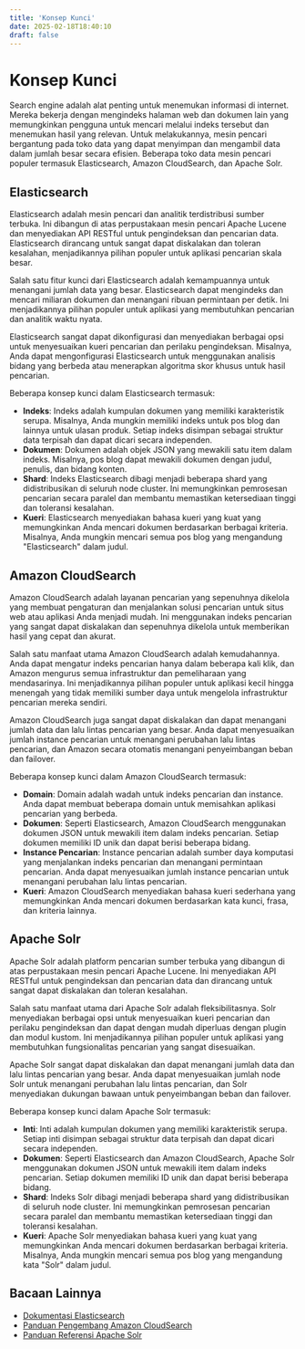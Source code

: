 ```yaml
---
title: 'Konsep Kunci'
date: 2025-02-18T18:40:10
draft: false
---
```


# Konsep Kunci

Search engine adalah alat penting untuk menemukan informasi di internet. Mereka bekerja dengan mengindeks halaman web dan dokumen lain yang memungkinkan pengguna untuk mencari melalui indeks tersebut dan menemukan hasil yang relevan. Untuk melakukannya, mesin pencari bergantung pada toko data yang dapat menyimpan dan mengambil data dalam jumlah besar secara efisien. Beberapa toko data mesin pencari populer termasuk Elasticsearch, Amazon CloudSearch, dan Apache Solr.

## **Elasticsearch**

Elasticsearch adalah mesin pencari dan analitik terdistribusi sumber terbuka. Ini dibangun di atas perpustakaan mesin pencari Apache Lucene dan menyediakan API RESTful untuk pengindeksan dan pencarian data. Elasticsearch dirancang untuk sangat dapat diskalakan dan toleran kesalahan, menjadikannya pilihan populer untuk aplikasi pencarian skala besar.

Salah satu fitur kunci dari Elasticsearch adalah kemampuannya untuk menangani jumlah data yang besar. Elasticsearch dapat mengindeks dan mencari miliaran dokumen dan menangani ribuan permintaan per detik. Ini menjadikannya pilihan populer untuk aplikasi yang membutuhkan pencarian dan analitik waktu nyata.

Elasticsearch sangat dapat dikonfigurasi dan menyediakan berbagai opsi untuk menyesuaikan kueri pencarian dan perilaku pengindeksan. Misalnya, Anda dapat mengonfigurasi Elasticsearch untuk menggunakan analisis bidang yang berbeda atau menerapkan algoritma skor khusus untuk hasil pencarian.

Beberapa konsep kunci dalam Elasticsearch termasuk:

- **Indeks**: Indeks adalah kumpulan dokumen yang memiliki karakteristik serupa. Misalnya, Anda mungkin memiliki indeks untuk pos blog dan lainnya untuk ulasan produk. Setiap indeks disimpan sebagai struktur data terpisah dan dapat dicari secara independen.
- **Dokumen**: Dokumen adalah objek JSON yang mewakili satu item dalam indeks. Misalnya, pos blog dapat mewakili dokumen dengan judul, penulis, dan bidang konten.
- **Shard**: Indeks Elasticsearch dibagi menjadi beberapa shard yang didistribusikan di seluruh node cluster. Ini memungkinkan pemrosesan pencarian secara paralel dan membantu memastikan ketersediaan tinggi dan toleransi kesalahan.
- **Kueri**: Elasticsearch menyediakan bahasa kueri yang kuat yang memungkinkan Anda mencari dokumen berdasarkan berbagai kriteria. Misalnya, Anda mungkin mencari semua pos blog yang mengandung "Elasticsearch" dalam judul.

## **Amazon CloudSearch**

Amazon CloudSearch adalah layanan pencarian yang sepenuhnya dikelola yang membuat pengaturan dan menjalankan solusi pencarian untuk situs web atau aplikasi Anda menjadi mudah. Ini menggunakan indeks pencarian yang sangat dapat diskalakan dan sepenuhnya dikelola untuk memberikan hasil yang cepat dan akurat.

Salah satu manfaat utama Amazon CloudSearch adalah kemudahannya. Anda dapat mengatur indeks pencarian hanya dalam beberapa kali klik, dan Amazon mengurus semua infrastruktur dan pemeliharaan yang mendasarinya. Ini menjadikannya pilihan populer untuk aplikasi kecil hingga menengah yang tidak memiliki sumber daya untuk mengelola infrastruktur pencarian mereka sendiri.

Amazon CloudSearch juga sangat dapat diskalakan dan dapat menangani jumlah data dan lalu lintas pencarian yang besar. Anda dapat menyesuaikan jumlah instance pencarian untuk menangani perubahan lalu lintas pencarian, dan Amazon secara otomatis menangani penyeimbangan beban dan failover.

Beberapa konsep kunci dalam Amazon CloudSearch termasuk:

- **Domain**: Domain adalah wadah untuk indeks pencarian dan instance. Anda dapat membuat beberapa domain untuk memisahkan aplikasi pencarian yang berbeda.
- **Dokumen**: Seperti Elasticsearch, Amazon CloudSearch menggunakan dokumen JSON untuk mewakili item dalam indeks pencarian. Setiap dokumen memiliki ID unik dan dapat berisi beberapa bidang.
- **Instance Pencarian**: Instance pencarian adalah sumber daya komputasi yang menjalankan indeks pencarian dan menangani permintaan pencarian. Anda dapat menyesuaikan jumlah instance pencarian untuk menangani perubahan lalu lintas pencarian.
- **Kueri**: Amazon CloudSearch menyediakan bahasa kueri sederhana yang memungkinkan Anda mencari dokumen berdasarkan kata kunci, frasa, dan kriteria lainnya.

## **Apache Solr**

Apache Solr adalah platform pencarian sumber terbuka yang dibangun di atas perpustakaan mesin pencari Apache Lucene. Ini menyediakan API RESTful untuk pengindeksan dan pencarian data dan dirancang untuk sangat dapat diskalakan dan toleran kesalahan.

Salah satu manfaat utama dari Apache Solr adalah fleksibilitasnya. Solr menyediakan berbagai opsi untuk menyesuaikan kueri pencarian dan perilaku pengindeksan dan dapat dengan mudah diperluas dengan plugin dan modul kustom. Ini menjadikannya pilihan populer untuk aplikasi yang membutuhkan fungsionalitas pencarian yang sangat disesuaikan.

Apache Solr sangat dapat diskalakan dan dapat menangani jumlah data dan lalu lintas pencarian yang besar. Anda dapat menyesuaikan jumlah node Solr untuk menangani perubahan lalu lintas pencarian, dan Solr menyediakan dukungan bawaan untuk penyeimbangan beban dan failover.

Beberapa konsep kunci dalam Apache Solr termasuk:

- **Inti**: Inti adalah kumpulan dokumen yang memiliki karakteristik serupa. Setiap inti disimpan sebagai struktur data terpisah dan dapat dicari secara independen.
- **Dokumen**: Seperti Elasticsearch dan Amazon CloudSearch, Apache Solr menggunakan dokumen JSON untuk mewakili item dalam indeks pencarian. Setiap dokumen memiliki ID unik dan dapat berisi beberapa bidang.
- **Shard**: Indeks Solr dibagi menjadi beberapa shard yang didistribusikan di seluruh node cluster. Ini memungkinkan pemrosesan pencarian secara paralel dan membantu memastikan ketersediaan tinggi dan toleransi kesalahan.
- **Kueri**: Apache Solr menyediakan bahasa kueri yang kuat yang memungkinkan Anda mencari dokumen berdasarkan berbagai kriteria. Misalnya, Anda mungkin mencari semua pos blog yang mengandung kata "Solr" dalam judul.

## **Bacaan Lainnya**

- [Dokumentasi Elasticsearch](https://www.elastic.co/guide/en/elasticsearch/reference/current/index.html)
- [Panduan Pengembang Amazon CloudSearch](https://docs.aws.amazon.com/cloudsearch/latest/developerguide/what-is-cloudsearch.html)
- [Panduan Referensi Apache Solr](https://lucene.apache.org/solr/guide/8_9/)
